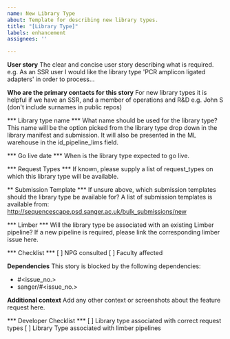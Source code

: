 ```yaml
---
name: New Library Type
about: Template for describing new library types.
title: "[Library Type]"
labels: enhancement
assignees: ''

---
```


**User story**
The clear and concise user story describing what is required. e.g. As an SSR user I would like the library type 'PCR amplicon ligated adapters' in order to process...

**Who are the primary contacts for this story**
For new library types it is helpful if we have an SSR, and a member of operations and R&D
e.g. John S (don't include surnames in public repos)

*** Library type name ***
What name should be used for the library type? This name will be the option picked from the library type drop down in the library manifest and submission. It will also be presented in the ML warehouse in the id_pipeline_lims field.

*** Go live date ***
When is the library type expected to go live.

*** Request Types ***
If known, please supply a list of request_types on which this library type will be available.

** Submission Template ***
If unsure above, which submission templates should the library type be available for?
A list of submission templates is available from:
http://sequencescape.psd.sanger.ac.uk/bulk_submissions/new

*** Limber ***
Will the library type be associated with an existing Limber pipeline? If a new pipeline is required, please link the corresponding limber issue here.

*** Checklist ***
[ ] NPG consulted
[ ] Faculty affected

**Dependencies**
This story is blocked by the following dependencies:
- #<issue_no.>
- sanger/<repo>#<issue_no.>

**Additional context**
Add any other context or screenshots about the feature request here.

*** Developer Checklist ***
[ ] Library type associated with correct request types
[ ] Library Type associated with limber pipelines

